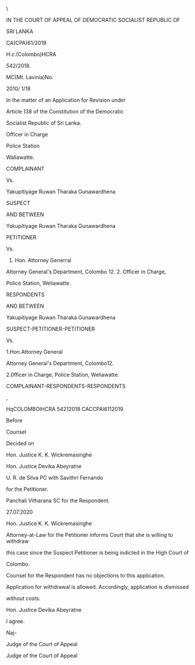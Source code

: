 \

IN THE COURT OF APPEAL OF DEMOCRATIC SOCIALIST REPUBLIC OF

SRI LANKA

CA(CPA)61/2019

H.c.(Colombo)HCRA

542/2018.

MC(Mt. Lavinia)No.

2010/ 1/18

In the matter of an Application for Revision under

Article 138 of the Constitution of the Democratic

Socialist Republic of Sri Lanka.

Officer in Charge

Police Station

Waliawatte.

COMPLAINANT

Vs.

Yakupitiyage Ruwan Tharaka Gunawardhena

SUSPECT

AND BETWEEN

Yakupitiyage Ruwan Tharaka Gunawardhena

PETITIONER

Vs.

1. Hon. Attorney Generral

Attorney General's Department, Colombo 12. 2. Officer in Charge,

Police Station, Weliawatte.

RESPONDENTS

AND BETWEEN

Yakupitiyage Ruwan Tharaka Gunawardhena

SUSPECT-PETITIONER-PETITIONER

Vs.

1.Hon.Attorney General

Attorney General's Department, Colombo12.

2.0fficer in Charge, Police Station, Weliawatte.

COMPLAINANT-RESPONDENTS-RESPONDENTS

,

HqCOLOMBOlHCRA 54212018 CACCPAl6112019

Before

Counsel

Decided on

Hon. Justice K. K. Wickremasinghe

Hon. Justice Devika Abeyratne

U. R. de Silva PC with Savithri Fernando

for the Petitioner.

Panchali Vitharana SC for the Respondent.

27.07.2020

Hon. Justice K. K. Wickremasinghe

Attorney-at-Law for the Petitioner informs Court that she is willing to withdraw

this case since the Suspect Petitioner is being indicted in the High Court of

Colombo.

Counsel for the Respondent has no objections to this application.

Application for withdrawal is allowed. Accordingly, application is dismissed

without costs.

Hon. Justice Devika Abeyratne

I agree.

Naj-

Judge of the Court of Appeal

Judge of the Court of Appeal